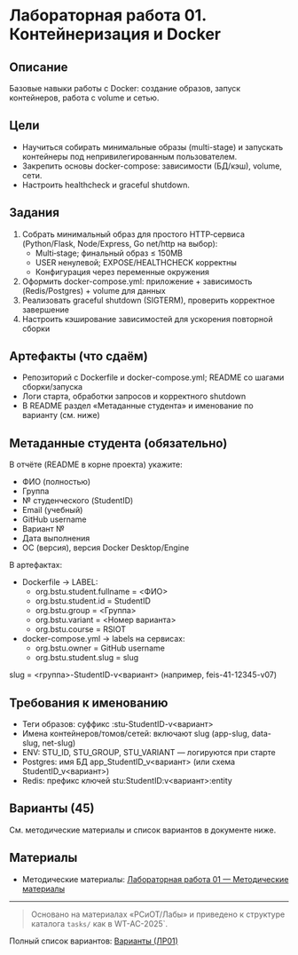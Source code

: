 # Лабораторная работа 01. Контейнеризация и Docker

## Описание

Базовые навыки работы с Docker: создание образов, запуск контейнеров, работа с volume и сетью.

## Цели

* Научиться собирать минимальные образы (multi-stage) и запускать контейнеры под непривилегированным пользователем.
* Закрепить основы docker-compose: зависимости (БД/кэш), volume, сети.
* Настроить healthcheck и graceful shutdown.

## Задания

1. Собрать минимальный образ для простого HTTP‑сервиса (Python/Flask, Node/Express, Go net/http на выбор):
   * Multi‑stage; финальный образ ≤ 150MB
   * USER ненулевой; EXPOSE/HEALTHCHECK корректны
   * Конфигурация через переменные окружения
2. Оформить docker-compose.yml: приложение + зависимость (Redis/Postgres) + volume для данных
3. Реализовать graceful shutdown (SIGTERM), проверить корректное завершение
4. Настроить кэширование зависимостей для ускорения повторной сборки

## Артефакты (что сдаём)

* Репозиторий с Dockerfile и docker-compose.yml; README со шагами сборки/запуска
* Логи старта, обработки запросов и корректного shutdown
* В README раздел «Метаданные студента» и именование по варианту (см. ниже)

## Метаданные студента (обязательно)

В отчёте (README в корне проекта) укажите:

* ФИО (полностью)
* Группа
* № студенческого (StudentID)
* Email (учебный)
* GitHub username
* Вариант №
* Дата выполнения
* ОС (версия), версия Docker Desktop/Engine

В артефактах:

* Dockerfile → LABEL:
  * org.bstu.student.fullname = <ФИО>
  * org.bstu.student.id = StudentID
  * org.bstu.group = <Группа>
  * org.bstu.variant = <Номер варианта>
  * org.bstu.course = RSIOT
* docker-compose.yml → labels на сервисах:
  * org.bstu.owner = GitHub username
  * org.bstu.student.slug = slug

slug = <группа>-StudentID-v<вариант> (например, feis-41-12345-v07)

## Требования к именованию

* Теги образов: суффикс :stu-StudentID-v<вариант>
* Имена контейнеров/томов/сетей: включают slug (app-slug, data-slug, net-slug)
* ENV: STU_ID, STU_GROUP, STU_VARIANT — логируются при старте
* Postgres: имя БД app_StudentID_v<вариант> (или схема StudentID_v<вариант>)
* Redis: префикс ключей stu:StudentID:v<вариант>:entity

## Варианты (45)

См. методические материалы и список вариантов в документе ниже.

## Материалы

* Методические материалы: [Лабораторная работа 01 — Методические материалы](./Лабораторная_работа_01_Методические_материалы.md)

---

> Основано на материалах «РСиОТ/Лабы» и приведено к структуре каталога `tasks/` как в WT-AC-2025`.

Полный список вариантов: [Варианты (ЛР01)](./Варианты.md)
